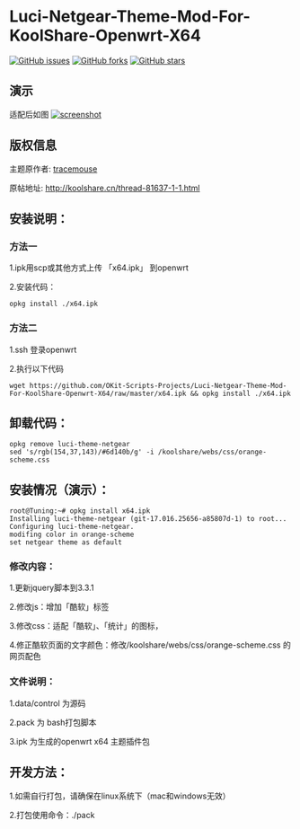 # Luci-Netgear-Theme-Mod-For-KoolShare-Openwrt-X64

[![GitHub issues](https://img.shields.io/github/issues/OKit-Scripts-Projects/Luci-Netgear-Theme-Mod-For-KoolShare-Openwrt-X64.svg)](https://github.com/OKit-Scripts-Projects/Luci-Netgear-Theme-Mod-For-KoolShare-Openwrt-X64/issues)
[![GitHub forks](https://img.shields.io/github/forks/OKit-Scripts-Projects/Luci-Netgear-Theme-Mod-For-KoolShare-Openwrt-X64.svg)](https://github.com/OKit-Scripts-Projects/Luci-Netgear-Theme-Mod-For-KoolShare-Openwrt-X64/network)
[![GitHub stars](https://img.shields.io/github/stars/OKit-Scripts-Projects/Luci-Netgear-Theme-Mod-For-KoolShare-Openwrt-X64.svg)](https://github.com/OKit-Scripts-Projects/Luci-Netgear-Theme-Mod-For-KoolShare-Openwrt-X64/stargazers)


## 演示
适配后如图
[![screenshot](https://github.com/OKit-Scripts-Projects/Luci-Netgear-Theme-Mod-For-KoolShare-Openwrt-X64-Tenhow/raw/self/screen.jpg "title")](截图)

## 版权信息
主题原作者: [tracemouse](http://koolshare.cn/space-uid-11558.html)

原帖地址:   http://koolshare.cn/thread-81637-1-1.html


## 安装说明：
### 方法一
1.ipk用scp或其他方式上传 「x64.ipk」 到openwrt

2.安装代码：
```
opkg install ./x64.ipk 
```
### 方法二
1.ssh 登录openwrt

2.执行以下代码
```
wget https://github.com/OKit-Scripts-Projects/Luci-Netgear-Theme-Mod-For-KoolShare-Openwrt-X64/raw/master/x64.ipk && opkg install ./x64.ipk
```


## 卸载代码：
```
opkg remove luci-theme-netgear
sed 's/rgb(154,37,143)/#6d140b/g' -i /koolshare/webs/css/orange-scheme.css
```


## 安装情况（演示）：
```
root@Tuning:~# opkg install x64.ipk
Installing luci-theme-netgear (git-17.016.25656-a85807d-1) to root...
Configuring luci-theme-netgear.
modifing color in orange-scheme
set netgear theme as default
```



### 修改内容：
1.更新jquery脚本到3.3.1

2.修改js：增加「酷软」标签

3.修改css：适配「酷软」、「统计」的图标，

4.修正酷软页面的文字颜色：修改/koolshare/webs/css/orange-scheme.css 的网页配色


### 文件说明：
1.data/control 为源码

2.pack 为 bash打包脚本

3.ipk 为生成的openwrt x64 主题插件包


## 开发方法：
1.如需自行打包，请确保在linux系统下（mac和windows无效）

2.打包使用命令：./pack


